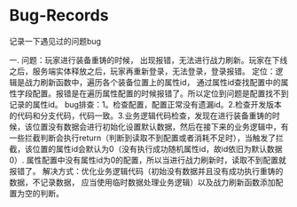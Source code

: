 # Bug-Records
记录一下遇见过的问题bug

一.
问题：玩家进行装备重铸的时候， 出现报错，无法进行战力刷新。玩家在下线之后，服务端实体释放之后，玩家再重新登录，无法登录，登录报错。
定位：逻辑是战力刷新函数中，遍历各个装备位置上的属性id， 通过属性id查找配置中的属性字段配置。报错是在遍历属性配置的时候报错了。所以定位到问题是配置找不到记录的属性id。
bug排查：1。检查配置，配置正常没有遗漏id。2.检查开发版本的代码和分支代码，代码一致。3.业务逻辑代码检查，发现在进行装备重铸的时候，该位置没有数据会进行初始化设置默认数据，然后在接下来的业务逻辑中，有一些拦截判断会执行return（判断到读取不到配置或者消耗不足时），当触发了拦截，该位置的属性id会默认为0（没有执行成功随机属性id，故id依旧为默认数据0）. 属性配置中没有属性id为0的配置，所以当进行战力刷新时，读取不到配置就报错了。
解决方式：优化业务逻辑代码（初始没有数据并且没有成功执行重铸的数据，不记录数据， 应当使用临时数据处理业务逻辑）以及战力刷新函数添加配置为空的判断。
